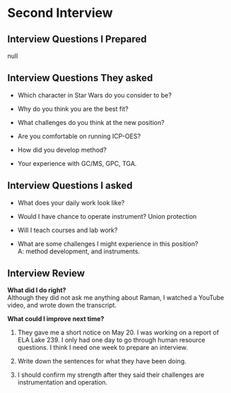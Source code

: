 # Second Interview

## Interview Questions I Prepared
null

## Interview Questions They asked

* Which character in Star Wars do you consider to be?

* Why do you think you are the best fit?

* What challenges do you think at the new position?

* Are you comfortable on running ICP-OES?

* How did you develop method?

* Your experience with GC/MS, GPC, TGA.


## Interview Questions I asked
* What does your daily work look like?  

* Would I have chance to operate instrument? Union protection   

* Will I teach courses and lab work?

* What are some challenges I might experience in this position?   
A: method development, and instruments.


## Interview Review

**What did I do right?**  
Although they did not ask me anything about Raman, I watched a YouTube video, and wrote down the transcript.  


**What could I improve next time?**  
1) They gave me a short notice on May 20.  I was working on a report of ELA Lake 239.  I only had one day to go through human resource questions.  I think I need one week to prepare an interview.    

2) Write down the sentences for what they have been doing. 

3) I should confirm my strength after they said their challenges are instrumentation and operation.



[^1]: test
